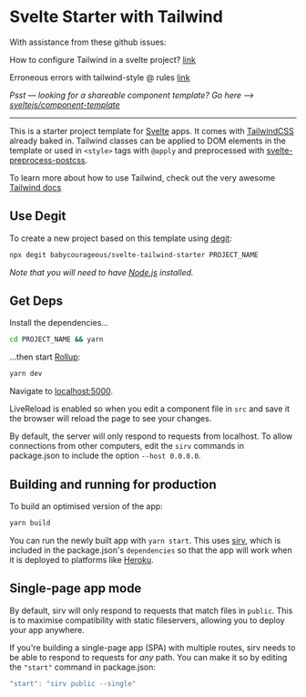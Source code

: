 # Svelte Starter with Tailwind

With assistance from these github issues: 

How to configure Tailwind in a svelte project? [link](https://github.com/tailwindcss/discuss/issues/254)

Erroneous errors with tailwind-style @ rules [link](https://github.com/UnwrittenFun/svelte-vscode/issues/47)

*Psst — looking for a shareable component template? Go here --> [sveltejs/component-template](https://github.com/sveltejs/component-template)*

---

This is a starter project template for [Svelte](https://svelte.dev) apps. It comes with [TailwindCSS](https://tailwindcss.com/) already baked in. Tailwind classes can be applied to DOM elements in the template or used in `<style>` tags with `@apply` and preprocessed with [svelte-preprocess-postcss](https://github.com/TehShrike/svelte-preprocess-postcss). 

To learn more about how to use Tailwind, check out the very awesome [Tailwind docs](https://tailwindcss.com/docs/installation/)

## Use Degit

To create a new project based on this template using [degit](https://github.com/Rich-Harris/degit):

```bash
npx degit babycourageous/svelte-tailwind-starter PROJECT_NAME
```

*Note that you will need to have [Node.js](https://nodejs.org) installed.*

## Get Deps

Install the dependencies...

```bash
cd PROJECT_NAME && yarn
```

...then start [Rollup](https://rollupjs.org):

```bash
yarn dev
```

Navigate to [localhost:5000](http://localhost:5000). 

LiveReload is enabled so when you edit a component file in `src` and save it the browser will reload the page to see your changes.

By default, the server will only respond to requests from localhost. To allow connections from other computers, edit the `sirv` commands in package.json to include the option `--host 0.0.0.0`.

## Building and running for production

To build an optimised version of the app:

```bash
yarn build
```

You can run the newly built app with `yarn start`. This uses [sirv](https://github.com/lukeed/sirv), which is included in the package.json's `dependencies` so that the app will work when it is deployed to platforms like [Heroku](https://heroku.com).

## Single-page app mode

By default, sirv will only respond to requests that match files in `public`. This is to maximise compatibility with static fileservers, allowing you to deploy your app anywhere.

If you're building a single-page app (SPA) with multiple routes, sirv needs to be able to respond to requests for *any* path. You can make it so by editing the `"start"` command in package.json:

```js
"start": "sirv public --single"
```
